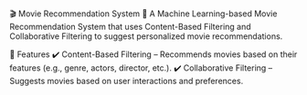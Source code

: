🎬 Movie Recommendation System 🎥
A Machine Learning-based Movie Recommendation System that uses Content-Based Filtering and Collaborative Filtering to suggest personalized movie recommendations.

📌 Features
✔️ Content-Based Filtering – Recommends movies based on their features (e.g., genre, actors, director, etc.).
✔️ Collaborative Filtering – Suggests movies based on user interactions and preferences.
